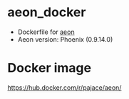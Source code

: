 # aeon_docker
- Dockerfile for [aeon](https://github.com/aeonix/aeon)
- Aeon version: Phoenix (0.9.14.0)

# Docker image
https://hub.docker.com/r/pajace/aeon/
